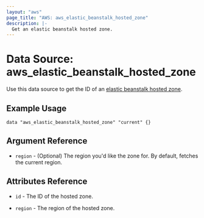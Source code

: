 ```yaml
---
layout: "aws"
page_title: "AWS: aws_elastic_beanstalk_hosted_zone"
description: |-
  Get an elastic beanstalk hosted zone.
---
```


# Data Source: aws_elastic_beanstalk_hosted_zone

Use this data source to get the ID of an [elastic beanstalk hosted zone](http://docs.aws.amazon.com/general/latest/gr/rande.html#elasticbeanstalk_region).

## Example Usage

```hcl
data "aws_elastic_beanstalk_hosted_zone" "current" {}
```

## Argument Reference

* `region` - (Optional) The region you'd like the zone for. By default, fetches the current region.

## Attributes Reference

* `id` - The ID of the hosted zone.

* `region` - The region of the hosted zone.
